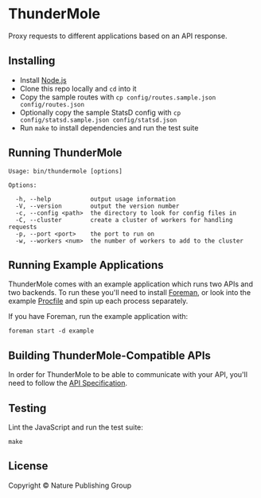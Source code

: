 
ThunderMole
===========

Proxy requests to different applications based on an API response.


Installing
----------

- Install [Node.js][node]
- Clone this repo locally and `cd` into it
- Copy the sample routes with `cp config/routes.sample.json config/routes.json`
- Optionally copy the sample StatsD config with `cp config/statsd.sample.json config/statsd.json`
- Run `make` to install dependencies and run the test suite


Running ThunderMole
-------------------

```
Usage: bin/thundermole [options]

Options:

  -h, --help           output usage information
  -V, --version        output the version number
  -c, --config <path>  the directory to look for config files in
  -C, --cluster        create a cluster of workers for handling requests
  -p, --port <port>    the port to run on
  -w, --workers <num>  the number of workers to add to the cluster
```


Running Example Applications
----------------------------

ThunderMole comes with an example application which runs two APIs and two backends. To run these you'll need to install [Foreman][foreman], or look into the example [Procfile](example/Procfile) and spin up each process separately.

If you have Foreman, run the example application with:

```
foreman start -d example
```


Building ThunderMole-Compatible APIs
------------------------------------

In order for ThunderMole to be able to communicate with your API, you'll need to follow the [API Specification](/docs/API-Specification.md).


Testing
-------

Lint the JavaScript and run the test suite:

```
make
```


License
-------

Copyright &copy; Nature Publishing Group



[foreman]: https://github.com/ddollar/foreman
[node]: https://nodejs.org/
